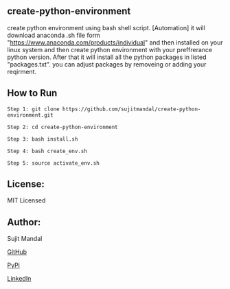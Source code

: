 ## create-python-environment
create python environment using bash shell script. [Automation] it will download anaconda .sh file form "https://www.anaconda.com/products/individual" and then installed on your linux system and then create python environment with your preffrerance python version. After that it will install all the python packages in listed "packages.txt". you can adjust packages by removeing or adding your reqirment.

## How to Run
```
Step 1: git clone https://github.com/sujitmandal/create-python-environment.git

Step 2: cd create-python-environment

Step 3: bash install.sh

Step 4: bash create_env.sh

Step 5: source activate_env.sh
```

## License:
MIT Licensed

## Author:
Sujit Mandal

[GitHub](https://github.com/sujitmandal)

[PyPi](https://pypi.org/user/sujitmandal/)

[LinkedIn](https://www.linkedin.com/in/sujit-mandal-91215013a/)